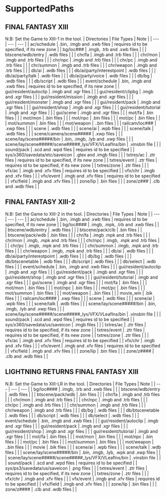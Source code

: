 # SupportedPaths

## FINAL FANTASY XIII

N.B: Set the Game to XIII-1 in the tool.
| Directories | File Types | Note |
| --- | --- | --- |
| ac/schedule | .bin, .imgb and .xwb files | requires id to be specified, if its new zone |
| bg/loc### | .imgb, .trb and .xwb files | |
| btscene/wdb/entry | .wdb files | |
| chr/fa | .imgb and .trb files | |
| chr/mon | .imgb and .trb files | |
| chr/npc | .imgb and .trb files | |
| chr/pc | .imgb and .trb files | |
| chr/summon | .imgb and .trb files | |
| chr/weapon | .imgb and .trb files | |
| db/ai | .wdb files | |
| db/ai/party/interestpoint | .wdb files | |
| db/ai/party/talk | .wdb files | |
| db/ai/party/voice | .wdb files | |
| db/bg | .wdb files | |
| db/script | .wdb files | |
| event/schedule | .bin, .imgb and .xwb files | requires id to be specified, if its new zone |
| gui/resident/autoclip | .imgb and .xgr files | |
| gui/resident/clipbg | .imgb and .xgr files | |
| gui/resident/mission | .imgb and .xgr files | |
| gui/resident/monster | .imgb and .xgr files | |
| gui/resident/pack | .imgb and .xgr files | |
| gui/resident/shop | .imgb and .xgr files | |
| gui/resident/tutorial | .imgb and .xgr files | |
| gui/scene | .imgb and .xgr files | |
| mot/fa | .bin files | |
| mot/mon | .bin files | |
| mot/npc | .bin files | |
| mot/pc | .bin files | |
| mot/summon | .bin files | |
| mot/weapon | ..bin files | |
| railcam/loc### | .xwp files | |
| scene | .wdb files | |
| scene/ai | .wpb files | |
| scene/talk | .wdb files | |
| scene/camera/scene##### | .xwp files | |
| scene/lay/scene#####/bin | .bin, .imgb, .lyb and .xwp files | |
| scene/lay/scene#####/scene#####_lys/VFX/VLeafIns/bin | .vinsbin file | |
| sound/pack | .scd and .wpd files | requires id to be specified |
| sys/x360/savedata/etc/saveicon | .gtex and .imgb files | |
| txtres/ac | .ztr files | requires id to be specified, if its new zone |
| txtres/event | .ztr files | requires id to be specified, if its new zone |
| txtres/zone | .ztr files | |
| vfx/ac | .imgb and .xfv files | requires id to be specified |
| vfx/chr | .imgb and .xfv files | |
| vfx/event | .imgb and .xfv files | requires id to be specified |
| vfx/field | .imgb and .xfv files | |
| zone/lip | .bin files | |
| zone/z### | .clb and .wdb files | |


## FINAL FANTASY XIII-2

N.B: Set the Game to XIII-2 in the tool.
| Directories | File Types | Note |
| --- | --- | --- |
| ac/schedule | .bin, .imgb and .xwb files | requires id to be specified, if its new zone |
| bg/loc#### | .imgb, .mpk, .trb  and .xwb files | |
| btscene/wdb/entry | .wdb files | |
| btscene/pack/clb | .bin files | |  
| btscene/pack/wdb | .bin files | | 
| chr/fa | .imgb .mpk and .trb files | |
| chr/mon | .imgb, .mpk and .trb files | |
| chr/npc | .imgb, .mpk and .trb files | |
| chr/pc | .imgb, .mpk and .trb files | |
| chr/summon | .imgb, .mpk and .trb files | |
| chr/weapon | .imgb, .mpk and .trb files | |
| db/ai | .wdb files | |
| db/ai/party/interestpoint | .wdb files | |
| db/bg | .wdb files | |
| db/btscenetable | .wdb files | |
| db/script | .wdb files | |
| db/select | .wdb files | |
| event/schedule | .bin, .imgb and .xwb files | |
| gui/resident/autoclip | .imgb and .xgr files | |
| gui/resident/pack | .imgb and .xgr files | |
| gui/resident/shop | .imgb and .xgr files | |
| gui/resident/tutorial | .imgb and .xgr files | |
| gui/scene | .imgb and .xgr files | |
| mot/fa | .bin files | |
| mot/mon | .bin files | |
| mot/npc | .bin files | |
| mot/pc | .bin files | |
| mot/summon | .bin files | |
| mot/weapon | ..bin files | |
| movie_win | .bik files | |
| railcam/loc#### | .xwp files | |
| scene | .wdb files | |
| scene/ai | .wpb files | |
| scene/talk | .wdb files | |
| scene/lay/scene#####/bin | .bin, .imgb, .lyb and .xwp files | |
| scene/lay/scene#####/scene#####_lys/VFX/VLeafIns/bin | .vinsbin file | |
| sound/pack | .scd and .wpd files | requires id to be specified |
| sys/x360/savedata/us/saveicon | .imgb files | |
| txtres/ac | .ztr files | requires id to be specified, if its new zone |
| txtres/event | .ztr files | requires id to be specified, if its new zone |
| txtres/zone | .ztr files | |
| vfx/ac | .imgb and .xfv files | requires id to be specified |
| vfx/chr | .imgb and .xfv files | |
| vfx/event | .imgb and .xfv files | requires id to be specified |
| vfx/field | .imgb and .xfv files | |
| zone/lip | .bin files | |
| zone/z#### | .clb and .wdb files | |


## LIGHTNING RETURNS FINAL FANTASY XIII

N.B: Set the Game to XIII-LR in the tool.
| Directories | File Types | Note |
| --- | --- | --- |
| bg/loc#### | .imgb, .trb and .xwb files | |
| btscene/wdb/entry | .wdb files | |
| btscene/pack/wdb | .bin files | | 
| chr/fa | .imgb and .trb files | |
| chr/mon | .imgb and .trb files | |
| chr/npc | .imgb and .trb files | |
| chr/pc | .imgb and .trb files | |
| chr/summon | .imgb and .trb files | |
| chr/weapon | .imgb and .trb files | |
| db/bg | .wdb files | |
| db/btscenetable | .wdb files | |
| db/script | .wdb files | |
| db/select | .wdb files | |
| event/schedule | .bin, .imgb and .xwb files | |
| gui/resident/autoclip | .imgb and .xgr files | |
| gui/resident/pack | .imgb and .xgr files | |
| gui/resident/shop | .imgb and .xgr files | |
| gui/resident/tutorial | .imgb and .xgr files | |
| mot/fa | .bin files | |
| mot/mon | .bin files | |
| mot/npc | .bin files | |
| mot/pc | .bin files | |
| mot/summon | .bin files | |
| mot/weapon | ..bin files | |
| movie | .bik files | |
| scene/ai | .wpb files | |
| scene/talk | .wdb files | |
| scene/lay/scene#####/bin | .bin, .imgb, .lyb, .wpk and .xwp files | |
| scene/lay/scene#####/scene#####_lys/VFX/VLeafIns/bin | .vinsbin file | |
| sound/pack | .scd and .wpd files | requires id to be specified |
| sys/ps3/savedata/us/saveicon | .png files | |
| txtres/event | .ztr files | requires id to be specified, if its new zone |
| txtres/zone | .ztr files | |
| vfx/chr | .imgb and .xfv files | |
| vfx/event | .imgb and .xfv files | requires id to be specified |
| vfx/field | .imgb and .xfv files | |
| zone/lip | .bin files | |
| zone/z#### | .clb and .wdb files | |
